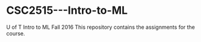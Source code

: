 # CSC2515---Intro-to-ML
U of T Intro to ML Fall 2016
This repository contains the assignments for the course.

